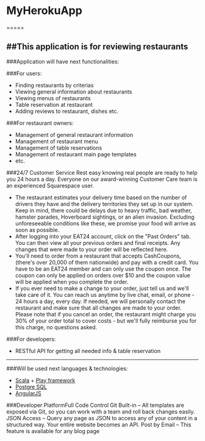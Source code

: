 # MyHerokuApp
=====

##This application is for reviewing restaurants
---
###Application will have next functionalities:

###For users:
  * Finding restaurants by criterias
  * Viewing general information about restaurants
  * Viewing menus of restaurants
  * Table reservation at restaurant
  * Adding reviews to restaurant, dishes etc.

###For restaurant owners:
  * Management of general restaurant information
  * Management of restaurant menu
  * Management of table reservations
  * Management of restaurant main page templates
  * etc.

###24/7 Customer Service
  Rest easy knowing real people are ready to help you 24 hours a day. Everyone on our award-winning Customer Care team is an experienced Squarespace user.
  * The restaurant estimates your delivery time based on the number of drivers they have and the delivery territories they set up in our system. Keep in mind, there could be delays due to heavy traffic, bad weather, hamster parades, Hoverboard sightings, or an alien invasion. Excluding unforeseeable conditions like these, we promise your food will arrive as soon as possible.
  * After logging into your EAT24 account, click on the "Past Orders" tab. You can then view all your previous orders and final receipts. Any changes that were made to your order will be reflected here.
  * You'll need to order from a restaurant that accepts CashCoupons, (there's over 20,000 of them nationwide) and pay with a credit card. You have to be an EAT24 member and can only use the coupon once. The coupon can only be applied on orders over $10 and the coupon value will be applied when you complete the order.
  * If you ever need to make a change to your order, just tell us and we'll take care of it. You can reach us anytime by live chat, email, or phone - 24 hours a day, every day. If needed, we will personally contact the restaurant and make sure that all changes are made to your order. Please note that if you cancel an order, the restaurant might charge you 30% of your order total to cover costs - but we'll fully reimburse you for this charge, no questions asked.
  
  

###For developers:
  * RESTful API for getting all needed info & table reservation

---
###Will be used next languages & technologies:
  * [Scala][] + [Play framework][]
  * [Postgre SQL][]
  * [AngularJS][]

[Scala]: http://www.scala-lang.org
[Play framework]: https://www.playframework.com
[Postgre SQL]: http://www.postgresql.org/
[AngularJS]: https://angularjs.org/

###Developer PlatformFull Code Control 
  Git Built-in – All templates are exposed via Git, so you can work with a team and roll back changes easily.
  JSON Access – Query any page as JSON to access any of your content in a structured way. Your entire website becomes an API.
  Post by Email – This feature is available for any blog page
  